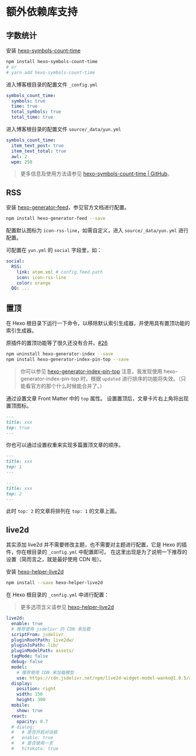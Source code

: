 # 额外依赖库支持

## 字数统计

安装 [hexo-symbols-count-time](https://github.com/theme-next/hexo-symbols-count-time)

```sh
npm install hexo-symbols-count-time
# or
# yarn add hexo-symbols-count-time
```

进入博客根目录的配置文件 `_config.yml`

```yml
symbols_count_time:
  symbols: true
  time: true
  total_symbols: true
  total_time: true
```

进入博客根目录的配置文件 `source/_data/yun.yml`

```yml
symbols_count_time:
  item_text_post: true
  item_text_total: true
  awl: 2
  wpm: 250
```

> 更多信息及使用方法请参见 [hexo-symbols-count-time | GitHub](https://github.com/theme-next/hexo-symbols-count-time)。

## RSS

安装 [hexo-generator-feed](https://github.com/hexojs/hexo-generator-feed)，参见官方文档进行配置。

```sh
npm install hexo-generator-feed --save
```

配置默认图标为 `icon-rss-line`，如需自定义，进入 `source/_data/yun.yml` 进行配置。

可配置在 `yun.yml` 的 `social` 字段里，如：

```yml
social:
  RSS:
    link: atom.xml # config.feed.path
    icon: icon-rss-line
    color: orange
  QQ: ...
```

## 置顶

在 Hexo 根目录下运行一下命令，以移除默认索引生成器，并使用具有置顶功能的索引生成器。

原插件的置顶功能等了很久还没有合并。[#26](https://github.com/hexojs/hexo-generator-index/pull/26)

```sh
npm uninstall hexo-generator-index --save
npm install hexo-generator-index-pin-top --save
```

> 你可以参见 [hexo-generator-index-pin-top](https://github.com/netcan/hexo-generator-index-pin-top)
> 注意，我发现使用 hexo-generator-index-pin-top 时，根据 `updated` 进行排序的功能将失效。（只能看官方的那个什么时候能合并了。）

通过设置文章 Front Matter 中的 `top` 属性。
设置置顶后，文章卡片右上角将出现置顶图标。

```md
---
title: xxx
top: true
---
```

你也可以通过设置权重来实现多篇置顶文章的顺序。

```md
---
title: xxx
top: 1
---
```

```md
---
title: xxx
top: 2
---
```

此时 `top: 2` 的文章将排列在 `top: 1` 的文章上面。

## live2d

其实添加 live2d 并不需要修改主题，也不需要对主题进行配置，它是 Hexo 的插件，你在根目录的 `_config.yml` 中配置即可。
在这里出现是为了说明一下推荐的设置（简而言之，就是最好使用 CDN 啦）。

安装 [hexo-helper-live2d](https://github.com/EYHN/hexo-helper-live2d)

```sh
npm install --save hexo-helper-live2d
```

在 Hexo 根目录的 `_config.yml` 中进行配置：

> 更多选项含义请参见 [hexo-helper-live2d](https://github.com/EYHN/hexo-helper-live2d)

```yml
live2d:
  enable: true
  # 推荐使用 jsdelivr 的 CDN 来加载
  scriptFrom: jsdelivr
  pluginRootPath: live2dw/
  pluginJsPath: lib/
  pluginModelPath: assets/
  tagMode: false
  debug: false
  model:
    # 推荐使用 CDN 来加载模型
    use: https://cdn.jsdelivr.net/npm/live2d-widget-model-wanko@1.0.5/assets/wanko.model.json
  display:
    position: right
    width: 150
    height: 300
  mobile:
    show: true
  react:
    opacity: 0.7
  # dialog:
  #   # 是否开启对话框
  #   enable: true
  #   # 是否使用一言
  #   hitokoto: true
```
